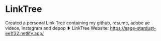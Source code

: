 # LinkTree
Created a personal Link Tree containing my github, resume, adobe ae videos, instagram and depop
❥ LinkTree Website: https://sage-stardust-ee1f32.netlify.app/
